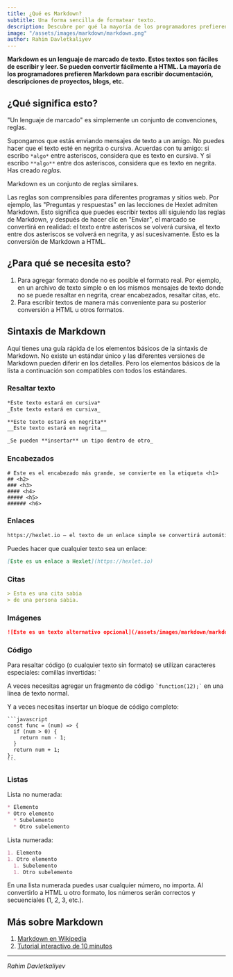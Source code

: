 ```yaml
---
title: ¿Qué es Markdown?
subtitle: Una forma sencilla de formatear texto.
description: Descubre por qué la mayoría de los programadores prefieren Markdown para escribir documentación, descripciones de proyectos, blogs, etc.
image: "/assets/images/markdown/markdown.png"
author: Rahim Davletkaliyev
---
```


**Markdown es un lenguaje de marcado de texto. Estos textos son fáciles de escribir y leer. Se pueden convertir fácilmente a HTML. La mayoría de los programadores prefieren Markdown para escribir documentación, descripciones de proyectos, blogs, etc.**

## ¿Qué significa esto?

"Un lenguaje de marcado" es simplemente un conjunto de convenciones, reglas.

Supongamos que estás enviando mensajes de texto a un amigo. No puedes hacer que el texto esté en negrita o cursiva. Acuerdas con tu amigo: si escribo `*algo*` entre asteriscos, considera que es texto en cursiva. Y si escribo `**algo**` entre dos asteriscos, considera que es texto en negrita. Has creado *reglas*.

Markdown es un conjunto de reglas similares.

<Banner name="intensive-markup" />

Las reglas son comprensibles para diferentes programas y sitios web. Por ejemplo, las "Preguntas y respuestas" en las lecciones de Hexlet admiten Markdown. Esto significa que puedes escribir textos allí siguiendo las reglas de Markdown, y después de hacer clic en "Enviar", el marcado se convertirá en realidad: el texto entre asteriscos se volverá cursiva, el texto entre dos asteriscos se volverá en negrita, y así sucesivamente. Esto es la conversión de Markdown a HTML.

## ¿Para qué se necesita esto?

1. Para agregar formato donde no es posible el formato real. Por ejemplo, en un archivo de texto simple o en los mismos mensajes de texto donde no se puede resaltar en negrita, crear encabezados, resaltar citas, etc.
2. Para escribir textos de manera más conveniente para su posterior conversión a HTML u otros formatos.

## Sintaxis de Markdown

Aquí tienes una guía rápida de los elementos básicos de la sintaxis de Markdown. No existe un estándar único y las diferentes versiones de Markdown pueden diferir en los detalles. Pero los elementos básicos de la lista a continuación son compatibles con todos los estándares.

### Resaltar texto

```markdown
*Este texto estará en cursiva*
_Este texto estará en cursiva_

**Este texto estará en negrita**
__Este texto estará en negrita__

_Se pueden **insertar** un tipo dentro de otro_
```

### Encabezados

```
# Este es el encabezado más grande, se convierte en la etiqueta <h1>
## <h2>
### <h3>
#### <h4>
##### <h5>
###### <h6>
```

### Enlaces

```markdown
https://hexlet.io — el texto de un enlace simple se convertirá automáticamente en un enlace clicable
```

Puedes hacer que cualquier texto sea un enlace:

```markdown
[Este es un enlace a Hexlet](https://hexlet.io)
```

### Citas

```markdown
> Esta es una cita sabia
> de una persona sabia.
```

### Imágenes

```markdown
![Este es un texto alternativo opcional](/assets/images/markdown/markdown.png)
```

### Código

Para resaltar código (o cualquier texto sin formato) se utilizan caracteres especiales: comillas invertidas: `` ` ``

A veces necesitas agregar un fragmento de código `` `function(12);` `` en una línea de texto normal.

Y a veces necesitas insertar un bloque de código completo:

````
```javascript
const func = (num) => {
  if (num > 0) {
    return num - 1;
  }
  return num + 1;
};
```
````

### Listas

Lista no numerada:

```markdown
* Elemento
* Otro elemento
  * Subelemento
  * Otro subelemento
```

Lista numerada:

```markdown
1. Elemento
1. Otro elemento
  1. Subelemento
  1. Otro subelemento
```

En una lista numerada puedes usar cualquier número, no importa. Al convertirlo a HTML u otro formato, los números serán correctos y secuenciales (1, 2, 3, etc.).

## Más sobre Markdown

1. [Markdown en Wikipedia](https://es.wikipedia.org/wiki/Markdown)
2. [Tutorial interactivo de 10 minutos](https://commonmark.org/help/tutorial/)

---

*Rahim Davletkaliyev*
